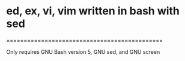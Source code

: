 # ed, ex, vi, vim written in bash with sed  #
=============================================

Only requires GNU Bash version 5, GNU sed, and GNU screen
